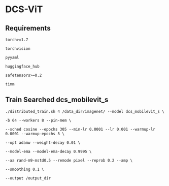 # DCS-ViT
## Requirements
`torch>=1.7`

`torchvision`

`pyyaml`

`huggingface_hub`

`safetensors>=0.2`

`timm`

## Train Searched dcs_mobilevit_s
`./distributed_train.sh 4 /data_dir/imagenet/ --model dcs_mobilevit_s \`

`-b 64 --workers 8 --pin-mem \`

`--sched cosine --epochs 305 --min-lr 0.0001 --lr 0.001 --warmup-lr 0.0001 --warmup-epochs 5 \`

`--opt adamw --weight-decay 0.01 \`

`--model-ema --model-ema-decay 0.9995 \`

`--aa rand-m9-mstd0.5 --remode pixel --reprob 0.2 --amp \`

`--smoothing 0.1 \`

`--output /output_dir`
